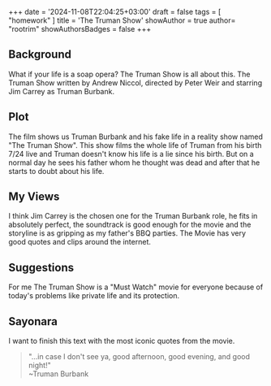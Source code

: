 +++
date = '2024-11-08T22:04:25+03:00'
draft = false
tags = [ "homework" ]
title = 'The Truman Show'
showAuthor = true
author= "rootrim"
showAuthorsBadges = false
+++

## Background

What if your life is a soap opera? The Truman Show is all about this.
The Truman Show written by Andrew Niccol, directed by Peter Weir and starring
Jim Carrey as Truman Burbank.

## Plot

The film shows us Truman Burbank and his fake life in a reality show named
"The Truman Show". This show films the whole life of Truman from his birth 7/24
live and Truman doesn't know his life is a lie since his birth.
But on a normal day he sees his father whom he thought was dead and
after that he starts to doubt about his life.

## My Views

I think Jim Carrey is the chosen one for the Truman Burbank role, he fits in
absolutely perfect, the soundtrack is good enough for the movie and the storyline
is as gripping as my father's BBQ parties. The Movie has very good quotes and
clips around the internet.

## Suggestions

For me The Truman Show is a "Must Watch" movie for everyone because
of today's problems like private life and its protection.

## Sayonara

I want to finish this text with the most iconic quotes from the movie.

> "...in case I don't see ya, good afternoon, good evening, and good night!"  
> ~Truman Burbank
